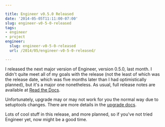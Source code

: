 ```yaml
---

title: Engineer v0.5.0 Released
date: '2014-05-05T11:11:00-07:00'
slug: engineer-v0-5-0-released
tags:
- engineer
- project
engineer:
  slug: engineer-v0-5-0-released
  url: /2014/05/engineer-v0-5-0-released/

---
```


I released the next major version of Engineer, version 0.5.0, last month. I didn't quite meet all of my goals with the release (not the least of which was the release date, which was five months later than I had optimistically planned), but it's a major one nonetheless. As usual, full release notes are available at [Read the Docs](https://engineer.readthedocs.org/en/master/changelog.html).

Unfortunately, upgrade may or may not work for you the normal way due to setuptools changes. There are more details in the [upgrade docs](https://engineer.readthedocs.org/en/master/upgrade.html).

Lots of cool stuff in this release, and more planned, so if you've not tried Engineer yet, now might be a good time.
